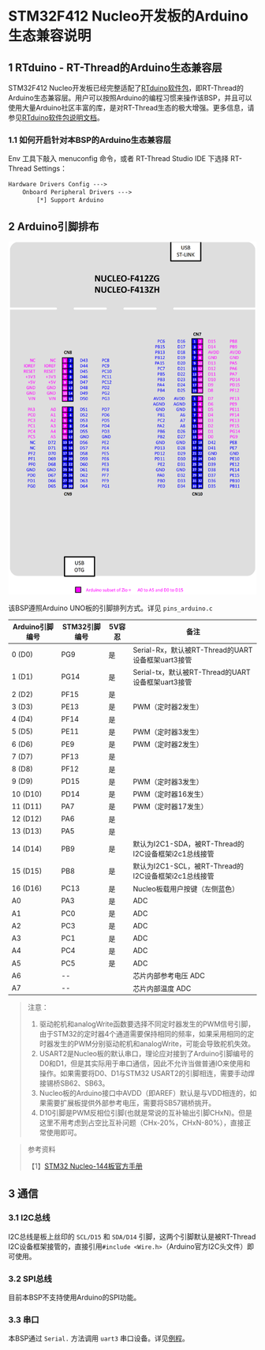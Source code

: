 # STM32F412 Nucleo开发板的Arduino生态兼容说明

## 1 RTduino - RT-Thread的Arduino生态兼容层

STM32F412 Nucleo开发板已经完整适配了[RTduino软件包](https://github.com/RTduino/RTduino)，即RT-Thread的Arduino生态兼容层。用户可以按照Arduino的编程习惯来操作该BSP，并且可以使用大量Arduino社区丰富的库，是对RT-Thread生态的极大增强。更多信息，请参见[RTduino软件包说明文档](https://github.com/RTduino/RTduino)。

### 1.1 如何开启针对本BSP的Arduino生态兼容层

Env 工具下敲入 menuconfig 命令，或者 RT-Thread Studio IDE 下选择 RT-Thread Settings：

```Kconfig
Hardware Drivers Config --->
    Onboard Peripheral Drivers --->
        [*] Support Arduino
```

## 2 Arduino引脚排布

![nucleo-f412-pinout](nucleo-f412-pinout.png)

该BSP遵照Arduino UNO板的引脚排列方式。详见 `pins_arduino.c`

| Arduino引脚编号 | STM32引脚编号 | 5V容忍 | 备注                                     |
| ----------- | --------- | ---- | -------------------------------------- |
| 0 (D0)      | PG9       | 是    | Serial-Rx，默认被RT-Thread的UART设备框架uart3接管 |
| 1 (D1)      | PG14      | 是    | Serial-tx，默认被RT-Thread的UART设备框架uart3接管 |
| 2 (D2)      | PF15      | 是    |                                        |
| 3 (D3)      | PE13      | 是    | PWM（定时器2发生）                            |
| 4 (D4)      | PF14      | 是    |                                        |
| 5 (D5)      | PE11      | 是    | PWM（定时器3发生）                            |
| 6 (D6)      | PE9       | 是    | PWM（定时器2发生）                            |
| 7 (D7)      | PF13      | 是    |                                        |
| 8 (D8)      | PF12      | 是    |                                        |
| 9 (D9)      | PD15      | 是    | PWM（定时器3发生）                            |
| 10 (D10)    | PD14      | 是    | PWM（定时器16发生）                           |
| 11 (D11)    | PA7       | 是    | PWM（定时器17发生）                           |
| 12 (D12)    | PA6       | 是    |                                        |
| 13 (D13)    | PA5       | 是    |                                        |
| 14 (D14)    | PB9       | 是    | 默认为I2C1-SDA，被RT-Thread的I2C设备框架i2c1总线接管 |
| 15 (D15)    | PB8       | 是    | 默认为I2C1-SCL，被RT-Thread的I2C设备框架i2c1总线接管 |
| 16 (D16)    | PC13      | 是    | Nucleo板载用户按键（左侧蓝色）                     |
| A0          | PA3       | 是    | ADC                                    |
| A1          | PC0       | 是    | ADC                                    |
| A2          | PC3       | 是    | ADC                                    |
| A3          | PC1       | 是    | ADC                                    |
| A4          | PC4       | 是    | ADC                                    |
| A5          | PC5       | 是    | ADC                                    |
| A6          | --        |      | 芯片内部参考电压 ADC                           |
| A7          | --        |      | 芯片内部温度 ADC                             |

> 注意：
> 
> 1. 驱动舵机和analogWrite函数要选择不同定时器发生的PWM信号引脚，由于STM32的定时器4个通道需要保持相同的频率，如果采用相同的定时器发生的PWM分别驱动舵机和analogWrite，可能会导致舵机失效。
> 2. USART2是Nucleo板的默认串口，理论应对接到了Arduino引脚编号的D0和D1，但是其实际用于串口通信，因此不允许当做普通IO来使用和操作。如果需要将D0、D1与STM32 USART2的引脚相连，需要手动焊接锡桥SB62、SB63。
> 3. Nucleo板的Arduino接口中AVDD（即AREF）默认是与VDD相连的，如果需要扩展板提供外部参考电压，需要将SB57锡桥挑开。
> 4. D10引脚是PWM反相位引脚(也就是常说的互补输出引脚CHxN)。但是这里不用考虑到占空比互补问题（CHx-20%，CHxN-80%），直接正常使用即可。

> 参考资料
> 
> 【1】[STM32 Nucleo-144板官方手册](https://www.st.com/resource/en/user_manual/um1974-stm32-nucleo144-boards-mb1137-stmicroelectronics.pdf)

## 3 通信

### 3.1 I2C总线

I2C总线是板上丝印的 `SCL/D15` 和 `SDA/D14` 引脚，这两个引脚默认是被RT-Thread I2C设备框架接管的，直接引用`#include <Wire.h>`（Arduino官方I2C头文件）即可使用。

### 3.2 SPI总线

目前本BSP不支持使用Arduino的SPI功能。

### 3.3 串口

本BSP通过 `Serial.` 方法调用 `uart3` 串口设备。详见[例程](https://github.com/RTduino/RTduino/blob/master/examples/Basic/helloworld.cpp)。
